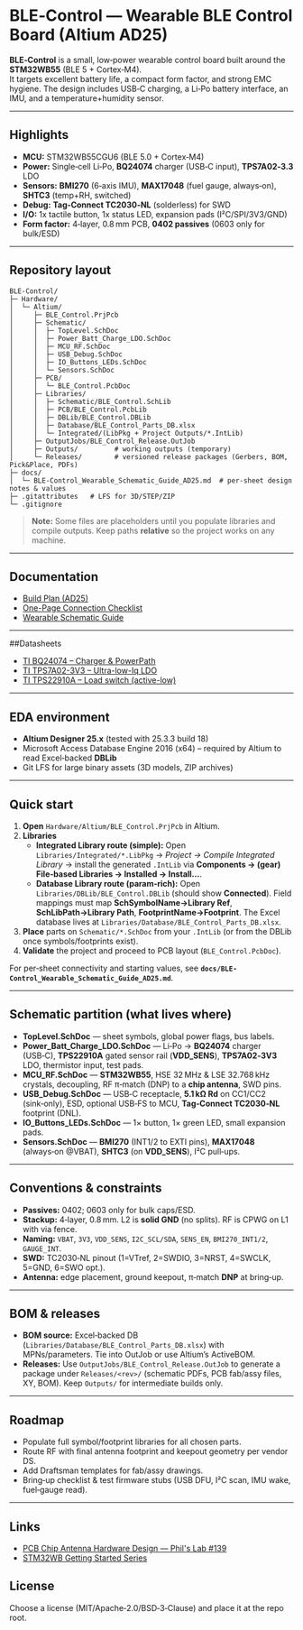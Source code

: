 
# BLE‑Control — Wearable BLE Control Board (Altium AD25)

**BLE‑Control** is a small, low‑power wearable control board built around the **STM32WB55** (BLE 5 + Cortex‑M4).  
It targets excellent battery life, a compact form factor, and strong EMC hygiene. The design includes USB‑C charging, a Li‑Po battery interface, an IMU, and a temperature+humidity sensor.

---

## Highlights
- **MCU:** STM32WB55CGU6 (BLE 5.0 + Cortex‑M4)
- **Power:** Single‑cell Li‑Po, **BQ24074** charger (USB‑C input), **TPS7A02‑3.3** LDO
- **Sensors:** **BMI270** (6‑axis IMU), **MAX17048** (fuel gauge, always‑on), **SHTC3** (temp+RH, switched)
- **Debug:** **Tag‑Connect TC2030‑NL** (solderless) for SWD
- **I/O:** 1x tactile button, 1x status LED, expansion pads (I²C/SPI/3V3/GND)
- **Form factor:** 4‑layer, 0.8 mm PCB, **0402 passives** (0603 only for bulk/ESD)

---

## Repository layout
```
BLE-Control/
├─ Hardware/
│  └─ Altium/
│     ├─ BLE_Control.PrjPcb
│     ├─ Schematic/
│     │  ├─ TopLevel.SchDoc
│     │  ├─ Power_Batt_Charge_LDO.SchDoc
│     │  ├─ MCU_RF.SchDoc
│     │  ├─ USB_Debug.SchDoc
│     │  ├─ IO_Buttons_LEDs.SchDoc
│     │  └─ Sensors.SchDoc
│     ├─ PCB/
│     │  └─ BLE_Control.PcbDoc
│     ├─ Libraries/
│     │  ├─ Schematic/BLE_Control.SchLib
│     │  ├─ PCB/BLE_Control.PcbLib
│     │  ├─ DBLib/BLE_Control.DBLib
│     │  ├─ Database/BLE_Control_Parts_DB.xlsx
│     │  └─ Integrated/(LibPkg + Project Outputs/*.IntLib)
│     ├─ OutputJobs/BLE_Control_Release.OutJob
│     ├─ Outputs/         # working outputs (temporary)
│     └─ Releases/        # versioned release packages (Gerbers, BOM, Pick&Place, PDFs)
├─ docs/
│  └─ BLE-Control_Wearable_Schematic_Guide_AD25.md  # per‑sheet design notes & values
├─ .gitattributes   # LFS for 3D/STEP/ZIP
└─ .gitignore
```

> **Note:** Some files are placeholders until you populate libraries and compile outputs. Keep paths **relative** so the project works on any machine.

---

## Documentation
- [Build Plan (AD25)](Docs/BLE-Control_Build_Plan_AD25.md)
- [One-Page Connection Checklist](Docs/BLE-Control_Connection_Checklist_OnePage.md)
- [Wearable Schematic Guide](Docs/BLE-Control_Wearable_Schematic_Guide_AD25.md)

---
##Datasheets
- [TI BQ24074 – Charger & PowerPath](Docs/Datasheets/TI_BQ24074_Datasheet.pdf)
- [TI TPS7A02-3V3 – Ultra-low-Iq LDO](Docs/Datasheets/TI_TPS7A02_Datasheet.pdf)
- [TI TPS22910A – Load switch (active-low)](Docs/Datasheets/TI_TPS22910A_Datasheet.pdf)
  
---
## EDA environment
- **Altium Designer 25.x** (tested with 25.3.3 build 18)
- Microsoft Access Database Engine 2016 (x64) – required by Altium to read Excel‑backed **DBLib**
- Git LFS for large binary assets (3D models, ZIP archives)

---

## Quick start
1. **Open** `Hardware/Altium/BLE_Control.PrjPcb` in Altium.
2. **Libraries**
   - **Integrated Library route (simple):** Open `Libraries/Integrated/*.LibPkg` → *Project → Compile Integrated Library* → install the generated `.IntLib` via **Components → (gear) File‑based Libraries → Installed → Install…**.
   - **Database Library route (param‑rich):** Open `Libraries/DBLib/BLE_Control.DBLib` (should show **Connected**). Field mappings must map **SchSymbolName→Library Ref**, **SchLibPath→Library Path**, **FootprintName→Footprint**. The Excel database lives at `Libraries/Database/BLE_Control_Parts_DB.xlsx`.
3. **Place** parts on `Schematic/*.SchDoc` from your `.IntLib` (or from the DBLib once symbols/footprints exist).
4. **Validate** the project and proceed to PCB layout (`BLE_Control.PcbDoc`).

For per‑sheet connectivity and starting values, see **`docs/BLE-Control_Wearable_Schematic_Guide_AD25.md`**.

---

## Schematic partition (what lives where)
- **TopLevel.SchDoc** — sheet symbols, global power flags, bus labels.
- **Power_Batt_Charge_LDO.SchDoc** — Li‑Po → **BQ24074** charger (USB‑C), **TPS22910A** gated sensor rail (**VDD_SENS**), **TPS7A02‑3V3** LDO, thermistor input, test pads.
- **MCU_RF.SchDoc** — **STM32WB55**, HSE 32 MHz & LSE 32.768 kHz crystals, decoupling, RF π‑match (DNP) to a **chip antenna**, SWD pins.
- **USB_Debug.SchDoc** — USB‑C receptacle, **5.1 kΩ Rd** on CC1/CC2 (sink‑only), ESD, optional USB‑FS to MCU, **Tag‑Connect TC2030‑NL** footprint (DNL).
- **IO_Buttons_LEDs.SchDoc** — 1× button, 1× green LED, small expansion pads.
- **Sensors.SchDoc** — **BMI270** (INT1/2 to EXTI pins), **MAX17048** (always‑on @VBAT), **SHTC3** (on **VDD_SENS**), I²C pull‑ups.

---

## Conventions & constraints
- **Passives:** 0402; 0603 only for bulk caps/ESD.
- **Stackup:** 4‑layer, 0.8 mm. L2 is **solid GND** (no splits). RF is CPWG on L1 with via fence.
- **Naming:** `VBAT`, `3V3`, `VDD_SENS`, `I2C_SCL/SDA`, `SENS_EN`, `BMI270_INT1/2`, `GAUGE_INT`.
- **SWD:** TC2030‑NL pinout (1=VTref, 2=SWDIO, 3=NRST, 4=SWCLK, 5=GND, 6=SWO opt.).
- **Antenna:** edge placement, ground keepout, π‑match **DNP** at bring‑up.

---

## BOM & releases
- **BOM source:** Excel‑backed DB (`Libraries/Database/BLE_Control_Parts_DB.xlsx`) with MPNs/parameters. Tie into OutJob or use Altium’s ActiveBOM.
- **Releases:** Use `OutputJobs/BLE_Control_Release.OutJob` to generate a package under `Releases/<rev>/` (schematic PDFs, PCB fab/assy files, XY, BOM). Keep `Outputs/` for intermediate builds only.

---

## Roadmap
- Populate full symbol/footprint libraries for all chosen parts.
- Route RF with final antenna footprint and keepout geometry per vendor DS.
- Add Draftsman templates for fab/assy drawings.
- Bring‑up checklist & test firmware stubs (USB DFU, I²C scan, IMU wake, fuel‑gauge read).

---

## Links

- [PCB Chip Antenna Hardware Design — Phil's Lab #139](https://www.youtube.com/watch?v=UQBMROv7Dy4)
- [STM32WB Getting Started Series](https://www.youtube.com/playlist?list=PLnMKNibPkDnG9JRe2fbOOpVpWY7E4WbJ-)

## License
Choose a license (MIT/Apache‑2.0/BSD‑3‑Clause) and place it at the repo root.
